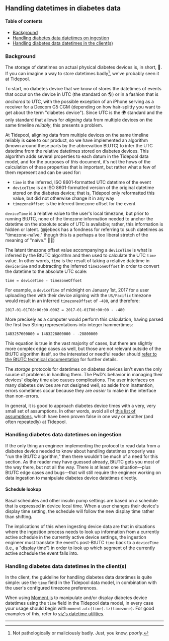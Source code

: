 ## Handling datetimes in diabetes data

#### Table of contents

- [Background](#background)
- [Handling diabetes data datetimes on ingestion](#handling-diabetes-data-datetimes-on-ingestion)
- [Handling diabetes data datetimes in the client(s)](#handling-diabetes-data-datetimes-in-the-clients)

### Background

The storage of datetimes on actual physical diabetes devices is, in short, 💩. If you can imagine a way to store datetimes badly[^a], we've probably seen it at Tidepool.

To start, no diabetes device that we know of stores the datetimes of events that occur on the device in UTC (the standard on 🌎) or in a fashion that is *anchored* to UTC, with the possible exception of an iPhone serving as a receiver for a Dexcom G5 CGM (depending on how hair-splitty you want to get about the term "diabetes device"). Since UTC is the 🌍 standard and the only standard that allows for *aligning* data from multiple devices on the same timeline *reliably*, this presents a problem.

At Tidepool, aligning data from multiple devices on the same timeline reliably is **core** to our product, so we have implemented an algorithm (known around these parts by the abbrevaition BtUTC) to infer the UTC datetime from the relative datetimes stored on diabetes devices. This algorithm adds several properties to each datum in the Tidepool data model, and for the purposes of *this* document, it's not the hows of the calculation of these properties that is important, but rather what a few of them represent and can be used for:

- `time` is the inferred, ISO 8601-formatted UTC datetime of the event
- `deviceTime` is an ISO 8601-formatted version of the original datetime stored on the diabetes device; that is, Tidepool only reformatted this value, but did not otherwise change it in any way
- `timezoneOffset` is the inferred timezone offset for the event

`deviceTime` is a relative value to the user's local timezone, but prior to running BtUTC, none of the timezone information needed to anchor the datetime on the absolute scale of UTC is available; rather, this information is hidden or latent. (@jebeck has a fondness for referring to such datetimes as "timezone-naïve," though this is a perhaps a too liberal stretch of the meaning of "naïve." 🤷‍♀️)

The latent timezone offset value accompanying a `deviceTime` is what is inferred by the BtUTC algorithm and then used to calculate the UTC `time` value. In other words, `time` is the result of taking a relative datetime in `deviceTime` and subtracting the inferred `timezoneOffset` in order to convert the datetime to the absolute UTC scale:

```
time = deviceTime - timezoneOffset
```

For example, a `deviceTime` of midnight on January 1st, 2017 for a user uploading then with their device aligning with the `US/Pacific` timezone would result in an inferred `timezoneOffset` of `-480`, and therefore:

```
2017-01-01T08:00:00.000Z = 2017-01-01T00:00:00 - -480
```

More precisely as a computer would perform this calculation, having parsed the first two String representations into integer hammertimes:

```
1483257600000 = 1483228800000 - -28800000
```

This equation is true in the vast majority of cases, but there are slightly more complex edge cases as well, but those are not relevant outside of the BtUTC algorithm itself, so the interested or needful reader should [refer to the BtUTC technical documentation](http://developer.tidepool.io/chrome-uploader/docs/BootstrappingToUTC.html 'Bootstrapping to UTC') for further details.

The *storage* protocols for datetimes on diabetes devices isn't even the only source of problems in handling them. The PwD's behavior in managing their devices' display time also causes complications. The user interfaces on many diabetes devices are not designed well, so aside from inattention, errors sometimes occur because they are *easier* to make in the interface than non-errors.

In general, it is good to approach diabetes device times with a very, very small set of assumptions. In other words, avoid all of [this list of assumptions](./falsehoods.md 'Falsehoods Tidepoolers (want to) believe about diabetes device times'), which have been proven false in one way or another (and often repeatedly) at Tidepool.

### Handling diabetes data datetimes on ingestion

If the only thing an engineer implementing the protocol to read data from a diabetes device needed to know about handling datetimes properly was "run the BtUTC algorithm," then there wouldn't be much of a need for this section. As the reader may have guessed already, BtUTC gets you most of the way there, but not all the way. There is at least one situation—plus BtUTC edge cases and bugs—that will still require the engineer working on data ingestion to manipulate diabetes device datetimes directly.

#### Schedule lookup

Basal schedules and other insulin pump settings are based on a schedule that is expressed in device local time. When a user changes their device's display time setting, the schedule will follow the new display time rather than shifting.

The implications of this when ingesting device data are that in situations where the ingestion process needs to look up information from a currently active schedule in the currently active device settings, the ingestion engineer must translate the event's post-BtUTC `time` back to a `deviceTime` (i.e., a "display time") in order to look up which segment of the currently active schedule the event falls into.

### Handling diabetes data datetimes in the client(s)

In the client, the guideline for handling diabetes data datetimes is quite simple: use the `time` field in the Tidepool data model, in combination with the user's configured timezone preferences.

When using [Moment.js](https://momentjs.com/ 'Moment.js') to manipulate and/or display diabetes device datetimes using the `time` field in the Tidepool data model, in every case your usage should begin with `moment.utc(time).tz(timezone)`. For good examples of this, refer to [viz's datetime utilities](https://github.com/tidepool-org/viz/blob/master/src/utils/datetime.js '@tidepool/viz: datetime utilities').


- - - - -

[^a]: Not pathologically or maliciously badly. Just, you know, *poorly*.
